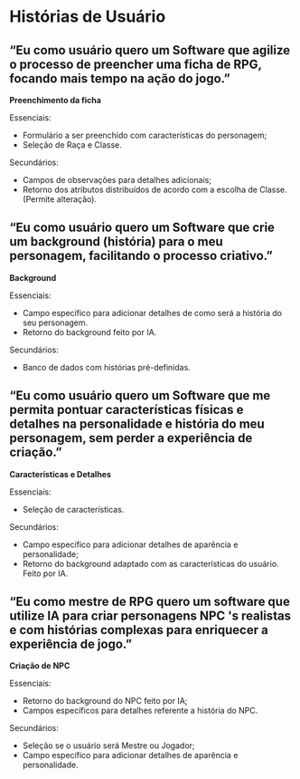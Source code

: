 # Histórias de Usuário 


## “Eu como usuário quero um Software que agilize o processo de preencher uma ficha de RPG, focando mais tempo na ação do jogo.”

**Preenchimento da ficha**

Essenciais:
  - Formulário a ser preenchido com características do personagem;
  - Seleção de Raça e Classe.

Secundários:
- Campos de observações para detalhes adicionais;
- Retorno dos atributos distribuídos de acordo com a escolha de Classe. (Permite alteração).



## “Eu como usuário quero um Software que crie um background (história) para o meu personagem, facilitando o processo criativo.”

**Background**

Essenciais:
- Campo específico para adicionar detalhes de como será a história do seu personagem.
- Retorno do background feito por IA.

Secundários:
- Banco de dados com histórias pré-definidas.



## “Eu como usuário quero um Software que me permita pontuar características físicas e detalhes na personalidade e história do meu personagem, sem perder a experiência de criação.”

**Características e Detalhes**

Essenciais:
- Seleção de características.

Secundários:
- Campo específico para adicionar detalhes de aparência e personalidade;
- Retorno do background adaptado com as características do usuário. Feito por IA.



## “Eu como mestre de RPG quero um software que utilize IA para criar personagens NPC 's realistas e com histórias complexas para enriquecer a experiência de jogo.”

**Criação de NPC**

Essenciais:
- Retorno do background do NPC feito por IA;
- Campos específicos para detalhes referente a história do NPC.

Secundários:
- Seleção se o usuário será Mestre ou Jogador;
- Campo específico para adicionar detalhes de aparência e personalidade.
